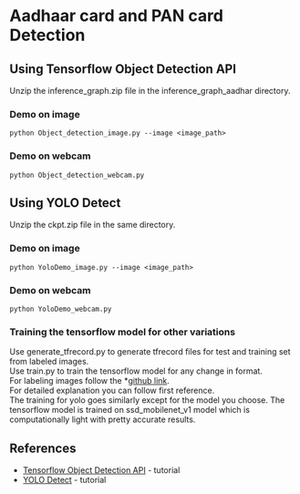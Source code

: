 # Aadhaar card and PAN card Detection

## Using Tensorflow Object Detection API

Unzip the inference_graph.zip file in the inference_graph_aadhar directory.



### Demo on image
```    
python Object_detection_image.py --image <image_path> 
```
### Demo on webcam
```    
python Object_detection_webcam.py
```

## Using YOLO Detect

Unzip the ckpt.zip file in the same directory.

### Demo on image
```    
python YoloDemo_image.py --image <image_path>
```
### Demo on webcam
```    
python YoloDemo_webcam.py
```
### Training the tensorflow model for other variations
Use generate_tfrecord.py to generate tfrecord files for test and training set from labeled images.  
Use train.py to train the tensorflow model for any change in format.  
For labeling images follow the *[github link](https://github.com/tzutalin/labelImg.git).  
For detailed explanation you can follow first reference.  
The training for yolo goes similarly except for the model you choose.
The tensorflow model is trained on ssd_mobilenet_v1 model which is computationally light with pretty accurate results.  
## References

* [Tensorflow Object Detection API](https://github.com/EdjeElectronics/TensorFlow-Object-Detection-API-Tutorial-Train-Multiple-Objects-Windows-10) - tutorial
* [YOLO Detect](https://towardsdatascience.com/yolov2-object-detection-using-darkflow-83db6aa5cf5f) - tutorial

